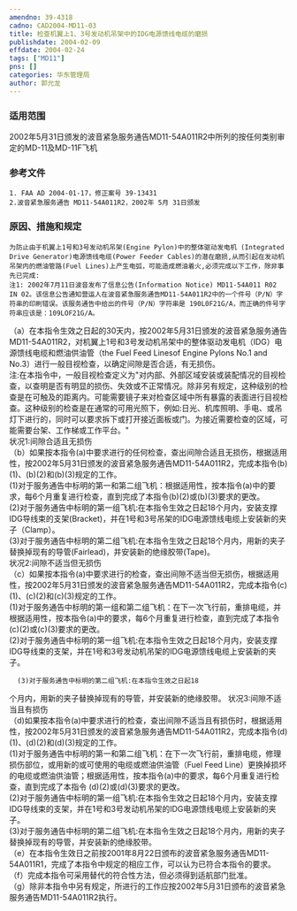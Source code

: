 ```yaml
---
amendno: 39-4318  
cadno: CAD2004-MD11-03  
title: 检查机翼上1、3号发动机吊架中的IDG电源馈线电缆的磨损  
publishdate: 2004-02-09  
effdate: 2004-02-24  
tags: ["MD11"]  
pns: []  
categories: 华东管理局  
author: 郭允龙  
---
```

  
### 适用范围  
2002年5月31日颁发的波音紧急服务通告MD11-54A011R2中所列的按任何类别审定的MD-11及MD-11F飞机  
  
<!--more-->  
### 参考文件  
    1. FAA AD 2004-01-17，修正案号 39-13431  
    2.波音紧急服务通告 MD11-54A011R2，2002年 5月 31日颁发  
  
### 原因、措施和规定  
    为防止由于机翼上1号和3号发动机吊架(Engine Pylon)中的整体驱动发电机 (Integrated Drive Generator)电源馈线电缆(Power Feeder Cables)的潜在磨损,从而引起在发动机吊架内的燃油管路(Fuel Lines)上产生电弧，可能造成燃油着火,必须完成以下工作，除非事先已完成:  
    注1: 2002年7月11日波音发布了信息公告(Information Notice) MD11-54A011 R02 IN 02。该信息公告通知营运人在波音紧急服务通告MD11-54A011R2中的一个件号（P/N）字符串的印刷错误。该服务通告中给出的件号（P/N）字符串是 190L0F21G/A，而正确的件号字符串应该是：109LOF21G/A。  
      
   （a）在本指令生效之日起的30天内，按2002年5月31日颁发的波音紧急服务通告MD11-54A011R2，对机翼上1号和3号发动机吊架中的整体驱动发电机（IDG）电源馈线电缆和燃油供油管（the Fuel Feed Linesof Engine Pylons No.1 and No.3）进行一般目视检查，以确定间隙是否合适，有无损伤。  
    注:在本指令中，一般目视检查定义为"对内部、外部区域安装或装配情况的目视检查，以查明是否有明显的损伤、失效或不正常情况。除非另有规定，这种级别的检查是在可触及的距离内。可能需要镜子来对检查区域中所有暴露的表面进行目视检查。这种级别的检查是在通常的可用光照下，例如:日光、机库照明、手电、或吊灯下进行的，同时可以要求拆下或打开接近面板或门。为接近需要检查的区域，可能需要台架、工作梯或工作平台。"  
    状况1:间隙合适且无损伤  
   （b）如果按本指令(a)中要求进行的任何检查，查出间隙合适且无损伤，根据适用性，按2002年5月31日颁发的波音紧急服务通告MD11-54A011R2，完成本指令(b)(1)、(b)(2)和(b)(3)规定的工作。  
      (1)对于服务通告中标明的第一和第二组飞机：根据适用性，按本指令(a)中的要求，每6个月重复进行检查，直到完成了本指令(b)(2)或(b)(3)要求的更改。  
      (2)对于服务通告中标明的第一组飞机:在本指令生效之日起18个月内，安装支撑IDG导线束的支架(Bracket)，并在1号和3号吊架的IDG电源馈线电缆上安装新的夹子（Clamp）。  
      (3)对于服务通告中标明的第二组飞机:在本指令生效之日起18个月内，用新的夹子替换掉现有的导管(Fairlead)，并安装新的绝缘胶带(Tape)。  
    状况2:间隙不适当但无损伤  
   （c）如果按本指令(a)中要求进行的检查，查出间隙不适当但无损伤，根据适用性，按2002年5月31日颁发的波音紧急服务通告MD11-54A011R2，完成本指令(c)(1)、(c)(2)和(c)(3)规定的工作。  
      (1)对于服务通告中标明的第一组和第二组飞机：在下一次飞行前，重排电缆，并根据适用性，按本指令(a)中的要求，每6个月重复进行检查，直到完成了本指令 (c)(2)或(c)(3)要求的更改。  
      (2)对于服务通告中标明的第一组飞机:在本指令生效之日起18个月内，安装支撑IDG导线束的支架，并在1号和3号发动机吊架的IDG电源馈线电缆上安装新的夹子。  
  
      
      (3)对于服务通告中标明的第二组飞机:在本指令生效之日起18  
个月内，用新的夹子替换掉现有的导管，并安装新的绝缘胶带。     状况3:间隙不适当且有损伤  
（d)如果按本指令(a)中要求进行的检查，查出间隙不适当且有损伤时，根据适用性，按2002年5月31日颁发的波音紧急服务通告MD11-54A011R2，完成本指令(d)(1)、(d)(2)和(d)(3)规定的工作。  
      (1)对于服务通告中标明的第一和第二组飞机：在下一次飞行前，重排电缆，修理损伤部位，或用新的或可使用的电缆或燃油供油管（Fuel Feed Line）更换掉损坏的电缆或燃油供油管；根据适用性，按本指令(a)中的要求，每6个月重复进行检查，直到完成了本指令 (d)(2)或(d)(3)要求的更改。  
      (2)对于服务通告中标明的第一组飞机:在本指令生效之日起18个月内，安装支撑IDG导线束的支架，并在1号和3号发动机吊架的IDG电源馈线电缆上安装新的夹子。  
      (3)对于服务通告中标明的第二组飞机:在本指令生效之日起18个月内，用新的夹子替换掉现有的导管，并安装新的绝缘胶带。  
   （e）在本指令生效日之前按2001年8月22日颁布的波音紧急服务通告MD11-54A011R1，完成了本指令中规定的相应工作，可以认为已符合本指令的要求。  
   （f）完成本指令可采用替代的符合性方法，但必须得到适航部门批准。  
   （g）除非本指令中另有规定，所进行的工作应按2002年5月31日颁布的波音紧急服务通告MD11-54A011R2执行。  
  
